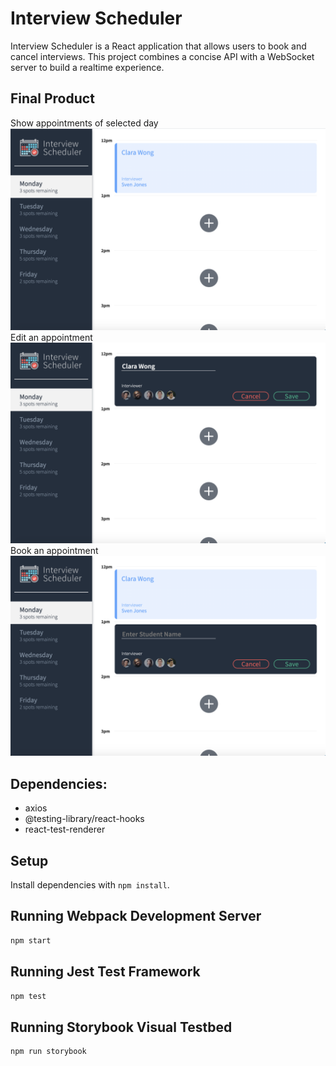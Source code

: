 # Interview Scheduler
Interview Scheduler is a React application that allows users to book and cancel interviews. This project combines a concise API with a WebSocket server to build a realtime experience.

## Final Product
Show appointments of selected day
!["show-appointments"](https://github.com/Winnie0313/scheduler/blob/master/docs/show-appointments.png?raw=true)
Edit an appointment
!["edit-appointment"](https://github.com/Winnie0313/scheduler/blob/master/docs/edit-appointment.png?raw=true)
Book an appointment
!["book-appointment"](https://github.com/Winnie0313/scheduler/blob/master/docs/book-appointment.png?raw=true)


## Dependencies:
- axios
- @testing-library/react-hooks
- react-test-renderer

## Setup

Install dependencies with `npm install`.

## Running Webpack Development Server

```sh
npm start
```

## Running Jest Test Framework

```sh
npm test
```

## Running Storybook Visual Testbed

```sh
npm run storybook
```
